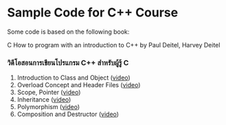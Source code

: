 # Sample Code for C++ Course

Some code is based on the following book:

C How to program with an introduction to C++ by Paul Deitel, Harvey Deitel

### วิดีโอสอนการเขียนโปรแกรม C++ สำหรับผู้รู้ C

1. Introduction to Class and Object ([video](https://www.youtube.com/playlist?list=PLFCfNaHOd4AI6ovPbgqnbfASk80V6JGGc))
2. Overload Concept and Header Files ([video](https://www.youtube.com/playlist?list=PLFCfNaHOd4AJWd9kTWONR6iFD3mQIiFef))
3. Scope, Pointer ([video](https://www.youtube.com/playlist?list=PLFCfNaHOd4AJlXX97lEz4MAA591Mruyck))
4. Inheritance ([video](https://www.youtube.com/playlist?list=PLFCfNaHOd4AKHBuPdzCFp_JBYl3OSSDlR))
5. Polymorphism ([video](https://www.youtube.com/playlist?list=PLFCfNaHOd4AJXBuY0Trb5WDSd-ev9sCe2))
6. Composition and Destructor ([video](https://www.youtube.com/playlist?list=PLFCfNaHOd4AKFnzX8YH_P7nbgK507czo0))


